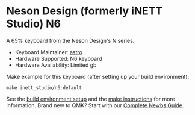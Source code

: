 # Neson Design (formerly iNETT Studio) N6

A 65% keyboard from the Neson Design's N series.

* Keyboard Maintainer: [astro](https://github.com/yulei)  
* Hardware Supported: N6 keyboard
* Hardware Availability: Limited gb

Make example for this keyboard (after setting up your build environment):

    make inett_studio/n6:default

See the [build environment setup](https://docs.qmk.fm/#/getting_started_build_tools) and the [make instructions](https://docs.qmk.fm/#/getting_started_make_guide) for more information. Brand new to QMK? Start with our [Complete Newbs Guide](https://docs.qmk.fm/#/newbs).
